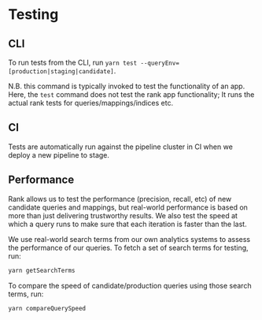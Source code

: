 # Testing

## CLI

To run tests from the CLI, run `yarn test --queryEnv=[production|staging|candidate]`.

N.B. this command is typically invoked to test the functionality of an app.  
Here, the `test` command does not test the rank app functionality; It runs the actual rank tests for queries/mappings/indices etc.

## CI

Tests are automatically run against the pipeline cluster in CI when we deploy a new pipeline to stage.

## Performance

Rank allows us to test the performance (precision, recall, etc) of new candidate queries and mappings, but real-world performance is based on more than just delivering trustworthy results. We also test the speed at which a query runs to make sure that each iteration is faster than the last.

We use real-world search terms from our own analytics systems to assess the performance of our queries. To fetch a set of search terms for testing, run:

```sh
yarn getSearchTerms
```

To compare the speed of candidate/production queries using those search terms, run:

```sh
yarn compareQuerySpeed
```
